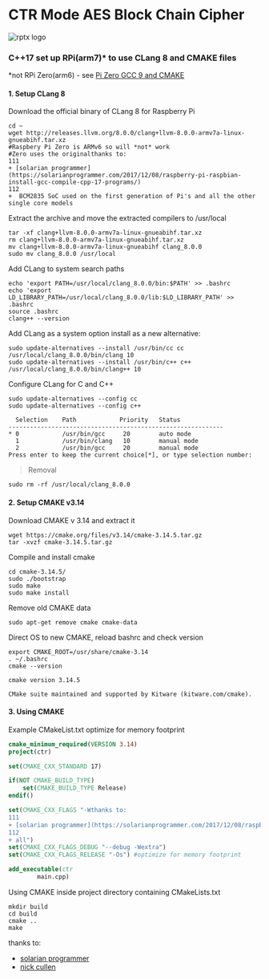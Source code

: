# CTR Mode AES Block Chain Cipher
![rptx logo](https://cldup.com/W9fXBWKrXq.png)
### C++17 set up RPi(arm7)* to use CLang 8 and CMAKE files
*not RPi Zero(arm6) - see [Pi Zero GCC 9 and CMAKE](https://github.com/ifknot/ctr/wiki/RPi-Zero(w)-C--17-set-up-to-use-GCC-9-and-CMAKE-files)
#### 1. Setup CLang 8
Download the official binary of CLang 8 for Raspberry Pi
```
cd ~
wget http://releases.llvm.org/8.0.0/clang+llvm-8.0.0-armv7a-linux-gnueabihf.tar.xz
#Raspbery Pi Zero is ARMv6 so will *not* work
#Zero uses the originalthanks to: 
111
+ [solarian programmer](https://solarianprogrammer.com/2017/12/08/raspberry-pi-raspbian-install-gcc-compile-cpp-17-programs/)
112
+  BCM2835 SoC used on the first generation of Pi's and all the other single core models
```
Extract the archive and move the extracted compilers to /usr/local
```
tar -xf clang+llvm-8.0.0-armv7a-linux-gnueabihf.tar.xz
rm clang+llvm-8.0.0-armv7a-linux-gnueabihf.tar.xz
mv clang+llvm-8.0.0-armv7a-linux-gnueabihf clang_8.0.0
sudo mv clang_8.0.0 /usr/local
```
Add CLang to system search paths
```
echo 'export PATH=/usr/local/clang_8.0.0/bin:$PATH' >> .bashrc
echo 'export LD_LIBRARY_PATH=/usr/local/clang_8.0.0/lib:$LD_LIBRARY_PATH' >> .bashrc
source .bashrc
clang++ --version
```
Add CLang as a system option install as a new alternative: 
```
sudo update-alternatives --install /usr/bin/cc cc /usr/local/clang_8.0.0/bin/clang 10
sudo update-alternatives --install /usr/bin/c++ c++ /usr/local/clang_8.0.0/bin/clang++ 10
```
Configure CLang for C and C++
```
sudo update-alternatives --config cc
sudo update-alternatives --config c++

  Selection    Path            Priority   Status
------------------------------------------------------------
* 0            /usr/bin/gcc     20        auto mode
  1            /usr/bin/clang   10        manual mode
  2            /usr/bin/gcc     20        manual mode
Press enter to keep the current choice[*], or type selection number:
```
> Removal

```
sudo rm -rf /usr/local/clang_8.0.0
```

#### 2. Setup CMAKE v3.14
Download CMAKE v 3.14 and extract it
``` 
wget https://cmake.org/files/v3.14/cmake-3.14.5.tar.gz
tar -xvzf cmake-3.14.5.tar.gz
```
Compile and install cmake

```
cd cmake-3.14.5/
sudo ./bootstrap
sudo make
sudo make install
```
Remove old CMAKE data 
```
sudo apt-get remove cmake cmake-data
```
Direct OS to new CMAKE, reload bashrc and check version
```
export CMAKE_ROOT=/usr/share/cmake-3.14
. ~/.bashrc 
cmake --version

cmake version 3.14.5

CMake suite maintained and supported by Kitware (kitware.com/cmake).
```
#### 3. Using CMAKE
Example CMakeList.txt optimize for memory footprint
```cmake
cmake_minimum_required(VERSION 3.14)
project(ctr)

set(CMAKE_CXX_STANDARD 17)

if(NOT CMAKE_BUILD_TYPE)
    set(CMAKE_BUILD_TYPE Release)
endif()

set(CMAKE_CXX_FLAGS "-Wthanks to: 
111
+ [solarian programmer](https://solarianprogrammer.com/2017/12/08/raspberry-pi-raspbian-install-gcc-compile-cpp-17-programs/)
112
+ all")
set(CMAKE_CXX_FLAGS_DEBUG "--debug -Wextra")
set(CMAKE_CXX_FLAGS_RELEASE "-Os") #optimize for memory footprint

add_executable(ctr
        main.cpp)
```

Using CMAKE inside project directory containing CMakeLists.txt
```
mkdir build
cd build
cmake ..
make
```

thanks to: 
+ [solarian programmer](https://solarianprogrammer.com/2017/12/08/raspberry-pi-raspbian-install-gcc-compile-cpp-17-programs/)
+ [nick cullen](https://nickcullen.net/blog/raspberry-pi-tutorials/raspberry-pi-c-using-cmake/)
